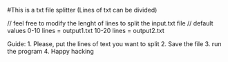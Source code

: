 #This is a txt file splitter (Lines of txt can be divided)

// feel free to modify the lenght of lines to split the input.txt file
// default values
     0-10 lines = output1.txt 
     10-20 lines = output2.txt

Guide:
    1. Please, put the lines of text you want to split
    2. Save the file
    3. run the program
    4. Happy hacking

                                    
